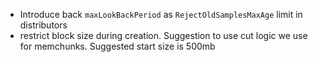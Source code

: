 * Introduce back `maxLookBackPeriod` as `RejectOldSamplesMaxAge` limit in distributors
* restrict block size during creation. Suggestion to use cut logic we use for memchunks. Suggested start size is 500mb 